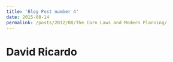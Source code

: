 ```yaml
---
title: 'Blog Post number 4'
date: 2015-08-14
permalink: /posts/2012/08/The Corn Laws and Modern Planning/
---
```


David Ricardo
======

